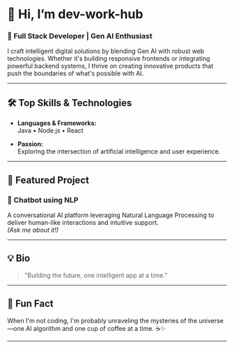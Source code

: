 # 👋 Hi, I’m dev-work-hub

### 🚀 Full Stack Developer | Gen AI Enthusiast

I craft intelligent digital solutions by blending Gen AI with robust web technologies. Whether it's building responsive frontends or integrating powerful backend systems, I thrive on creating innovative products that push the boundaries of what's possible with AI.

---

## 🛠️ Top Skills & Technologies

- **Languages & Frameworks:**  
  Java • Node.js • React

- **Passion:**  
  Exploring the intersection of artificial intelligence and user experience.

---

## 🌟 Featured Project

### 🤖 Chatbot using NLP  
A conversational AI platform leveraging Natural Language Processing to deliver human-like interactions and intuitive support.  
*(Ask me about it!)*

---

## 💡 Bio

> "Building the future, one intelligent app at a time."

---

## 🎲 Fun Fact

When I'm not coding, I'm probably unraveling the mysteries of the universe—one AI algorithm and one cup of coffee at a time. ☕✨

---

<!--
Feel free to connect or check out my repositories for more innovation!
-->
